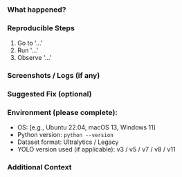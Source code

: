 <!--
Thanks for taking the time to file an issue!
Please fill out the following sections as clearly as possible.
-->

### What happened?

<!-- A clear and concise description of what the bug is or what feature you are suggesting. -->

### Reproducible Steps

<!-- List the steps that reproduce the issue or what should be done to implement the feature. -->

1. Go to '...'
2. Run '...'
3. Observe '...'

### Screenshots / Logs (if any)

<!-- Attach screenshots, stack traces, or error messages to help explain your issue. -->

### Suggested Fix (optional)

<!-- If you have an idea or quick fix, you’re welcome to include it here. -->

### Environment (please complete):

- OS: [e.g., Ubuntu 22.04, macOS 13, Windows 11]
- Python version: `python --version`
- Dataset format: Ultralytics / Legacy
- YOLO version used (if applicable): v3 / v5 / v7 / v8 / v11

### Additional Context

<!-- Add any other context about the problem here. -->
